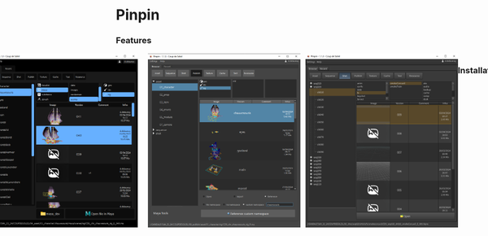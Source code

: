 # Pinpin

### Features

<div style="display: flex; justify-content: center;">
    <img src="https://github.com/DavidDelaunay43/Pinpin/blob/main/_screenshots/browser_standalone.png" alt="drawing" width="300" style="margin-right: 10px;">
    <img src="https://github.com/DavidDelaunay43/Pinpin/blob/main/_screenshots/browser_maya.png" alt="drawing" width="300" style="margin-left: 10px;">
    <img src="https://github.com/DavidDelaunay43/Pinpin/blob/main/_screenshots/browser_houdini.png" alt="drawing" width="300" style="margin-left: 10px;">

### Installation
